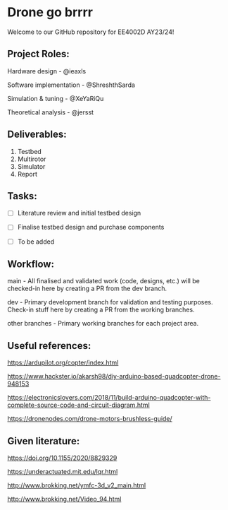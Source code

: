 # Drone go brrrr

Welcome to our GitHub repository for EE4002D AY23/24!


## Project Roles:
Hardware design         - @ieaxls

Software implementation - @ShreshthSarda

Simulation & tuning     - @XeYaRiQu

Theoretical analysis    - @jersst


## Deliverables:
1. Testbed
2. Multirotor
3. Simulator
4. Report


## Tasks:
- [ ] Literature review and initial testbed design
- [ ] Finalise testbed design and purchase components
- [ ] To be added


## Workflow:
main - All finalised and validated work (code, designs, etc.) will be checked-in here by creating a PR from the dev branch.

dev - Primary development branch for validation and testing purposes. Check-in stuff here by creating a PR from the working branches.

other branches - Primary working branches for each project area.


## Useful references:
https://ardupilot.org/copter/index.html

https://www.hackster.io/akarsh98/diy-arduino-based-quadcopter-drone-948153

https://electronicslovers.com/2018/11/build-arduino-quadcopter-with-complete-source-code-and-circuit-diagram.html

https://dronenodes.com/drone-motors-brushless-guide/


## Given literature:
https://doi.org/10.1155/2020/8829329

https://underactuated.mit.edu/lqr.html

http://www.brokking.net/ymfc-3d_v2_main.html

http://www.brokking.net/Video_94.html

